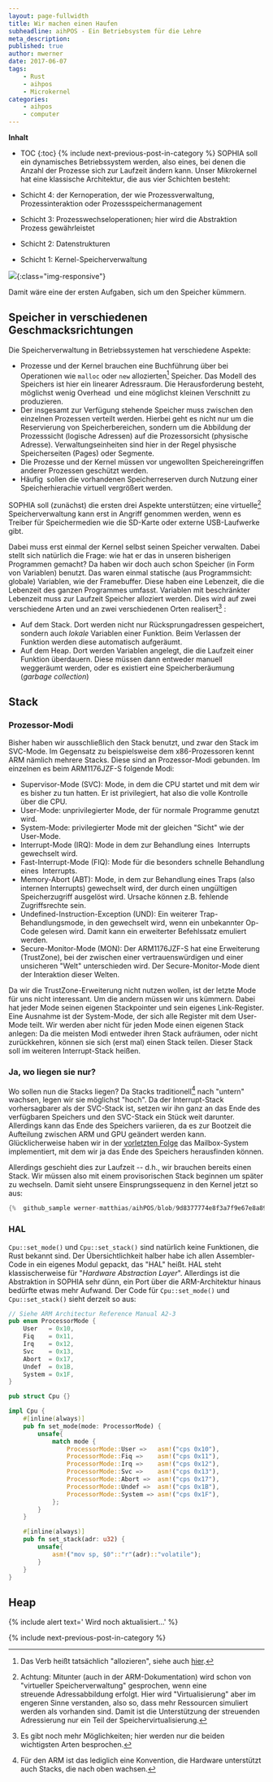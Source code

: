 ```yaml
---
layout: page-fullwidth
title: Wir machen einen Haufen
subheadline: aihPOS - Ein Betriebsystem für die Lehre
meta_description: 
published: true
author: mwerner
date: 2017-06-07
tags:
    - Rust
    - aihpos
    - Microkernel
categories:
    - aihpos
    - computer
---
```

**Inhalt**
- TOC
{:toc}
{% include next-previous-post-in-category %}
SOPHIA soll ein dynamisches Betriebssystem werden, also eines, bei denen die Anzahl der Prozesse sich zur Laufzeit ändern kann. Unser Mikrokernel hat eine klassische Architektur, die aus vier Schichten besteht:

- Schicht 4: der Kernoperation, der wie Prozessverwaltung, Prozessinteraktion oder Prozessspeichermanagement
- Schicht 3: Prozesswechseloperationen; hier wird die Abstraktion Prozess gewährleistet
- Schicht 2: Datenstrukturen
-  Schicht 1: Kernel-Speicherverwaltung

![]({{site.urlimg}}/mk-architektur.png){:class="img-responsive"}

Damit wäre eine der ersten Aufgaben, sich um den Speicher kümmern.

## Speicher in verschiedenen Geschmacksrichtungen

Die Speicherverwaltung in Betriebssystemen hat verschiedene Aspekte:
- Prozesse und der Kernel brauchen eine Buchführung über bei Operationen wie `malloc` oder `new` allozierten[^1]  Speicher. Das Modell des Speichers ist hier ein linearer
   Adressraum. Die Herausforderung besteht, möglichst wenig Overhead  und eine möglichst kleinen Verschnitt zu produzieren. 
- Der insgesamt zur Verfügung stehende Speicher muss zwischen den einzelnen Prozessen verteilt werden. Hierbei geht es nicht nur um die Reservierung von
   Speicherbereichen, sondern um die Abbildung der Prozesssicht (logische Adressen) auf die Prozessorsicht (physische Adresse). Verwaltungseinheiten sind hier in der Regel
   physische Speicherseiten (Pages) oder Segmente. 
- Die Prozesse und der Kernel müssen vor ungewollten Speichereingriffen anderer Prozessen geschützt werden.
- Häufig  sollen die vorhandenen Speicherreserven durch Nutzung einer Speicherhierachie virtuell vergrößert werden.

SOPHIA soll (zunächst) die ersten drei Aspekte unterstützen; eine virtuelle[^2]  Speicherverwaltung kann erst in Angriff genommen werden, wenn es Treiber für
Speichermedien wie die SD-Karte oder externe USB-Laufwerke gibt.

Dabei muss erst einmal der Kernel selbst seinen Speicher verwalten. Dabei stellt sich natürlich die Frage: wie hat er das in unseren bisherigen Programmen gemacht? Da
haben wir doch auch schon Speicher (in Form von Variablen) benutzt. Das waren einmal statische (aus Programmsicht: globale) Variablen, wie der Framebuffer. Diese haben
eine Lebenzeit, die die Lebenzeit des ganzen Programmes umfasst. Variablen mit beschränkter Lebenzeit muss zur Laufzeit Speicher alloziert werden.
Dies wird auf zwei verschiedene Arten und an zwei verschiedenen Orten realisert[^3] : 
- Auf dem Stack. Dort werden nicht nur Rücksprungadressen gespeichert, sondern auch _lokale_ Variablen einer Funktion. Beim Verlassen der Funktion werden diese
   automatisch aufgeräumt.
- Auf dem Heap. Dort werden Variablen angelegt, die die Laufzeit einer Funktion überdauern. Diese müssen dann entweder manuell weggeräumt werden, oder es existiert eine
   Speicherberäumung (_garbage collection_)

## Stack
### Prozessor-Modi
Bisher haben wir ausschließlich den Stack benutzt, und zwar den Stack im SVC-Mode. Im Gegensatz zu beispielsweise dem x86-Prozessoren kennt ARM nämlich mehrere Stacks.
Diese sind an Prozessor-Modi gebunden. Im einzelnen es beim ARM1176JZF-S folgende Modi:
-	Supervisor-Mode (SVC): Mode, in dem die CPU startet und mit dem wir es bisher zu tun hatten. Er ist privilegiert, hat also die volle Kontrolle über die CPU.
-	User-Mode: unprivilegierter Mode, der für normale Programme genutzt wird. 
-	System-Mode: privilegierter Mode mit der gleichen "Sicht" wie der User-Mode.
-	Interrupt-Mode (IRQ): Mode in dem zur Behandlung eines  Interrupts gewechselt wird.
-	Fast-Interrupt-Mode (FIQ): Mode für die besonders schnelle Behandlung eines  Interrupts.
-	Memory-Abort (ABT): Mode, in dem zur Behandlung eines Traps (also internen Interrupts) gewechselt wird, der durch einen ungültigen Speicherzugriff ausgelöst wird. Ursache können z.B. fehlende Zugriffsrechte sein.
-	Undefined-Instruction-Exception (UND): Ein weiterer Trap-Behandlungsmode, in den gewechselt wird, wenn ein unbekannter Op-Code gelesen wird. Damit kann ein erweiterter Befehlssatz emuliert werden.
-	Secure-Monitor-Mode (MON): Der ARM1176JZF-S hat eine Erweiterung (TrustZone), bei der zwischen einer vertrauenswürdigen und einer unsicheren "Welt" unterschieden wird. Der Secure-Monitor-Mode dient der Interaktion dieser Welten.

Da wir die TrustZone-Erweiterung nicht nutzen wollen, ist der letzte Mode für uns nicht interessant. Um die andern müssen wir uns kümmern. Dabei hat jeder Mode seinen
eigenen Stackpointer und sein eigenes Link-Register. Eine Ausnahme ist der System-Mode, der sich alle Register mit dem User-Mode teilt. Wir werden aber nicht für jeden
Mode einen eigenen Stack anlegen: Da die meisten Modi entweder ihren Stack aufräumen, oder nicht zurückkehren, können sie sich (erst mal) einen Stack teilen. Dieser Stack
soll im weiteren Interrupt-Stack heißen.

### Ja, wo liegen sie nur?
Wo sollen nun die Stacks liegen? Da Stacks traditionell[^4] nach "untern" wachsen, legen wir sie möglichst "hoch".
Da der Interrupt-Stack vorhersagbarer als der SVC-Stack ist, setzen wir ihn ganz an das Ende des verfügbaren Speichers und den SVC-Stack ein Stück weit darunter.
Allerdings kann das Ende des Speichers variieren, da es zur Bootzeit die Aufteilung zwischen ARM und GPU geändert werden kann.
Glücklicherweise haben wir in der [vorletzten Folge](/2017/04/26/aihpos-4-postman) das
Mailbox-System implementiert, mit dem wir ja das Ende des Speichers herausfinden können. 

Allerdings geschieht dies zur Laufzeit -- d.h., wir brauchen bereits einen Stack. Wir müssen also mit einem provisorischen Stack beginnen um später zu wechseln.
Damit sieht unsere Einsprungssequenz in den Kernel jetzt so aus:
~~~ rust
{%  github_sample werner-matthias/aihPOS/blob/9d8377774e8f3a7f9e67e8a8997fbf6eca5d5b96/kernel/src/main.rs 63 122 %}
~~~


### HAL
`Cpu::set_mode()` und `Cpu::set_stack()` sind natürlich keine Funktionen, die Rust bekannt sind. Der Übersichtlichkeit halber habe ich allen Assembler-Code in ein eigenes
Modul gepackt, das "HAL" heißt. HAL steht klassischerweise für "_Hardware Abstraction Layer_". Allerdings ist die Abstraktion in SOPHIA sehr dünn, ein Port über die
ARM-Architektur hinaus bedürfte etwas mehr Aufwand. Der Code für `Cpu::set_mode()` und `Cpu::set_stack()` sieht derzeit so aus:
~~~ rust
// Siehe ARM Architectur Reference Manual A2-3
pub enum ProcessorMode {
    User   = 0x10,
    Fiq    = 0x11,
    Irq    = 0x12,
    Svc    = 0x13, 
    Abort  = 0x17,
    Undef  = 0x1B,
    System = 0x1F,
}

pub struct Cpu {}

impl Cpu {
    #[inline(always)]
    pub fn set_mode(mode: ProcessorMode) {
        unsafe{
            match mode {
                ProcessorMode::User =>   asm!("cps 0x10"),
                ProcessorMode::Fiq =>    asm!("cps 0x11"),
                ProcessorMode::Irq =>    asm!("cps 0x12"),
                ProcessorMode::Svc =>    asm!("cps 0x13"),
                ProcessorMode::Abort =>  asm!("cps 0x17"),
                ProcessorMode::Undef =>  asm!("cps 0x1B"),
                ProcessorMode::System => asm!("cps 0x1F"),
            };
        }
    }

    #[inline(always)]
    pub fn set_stack(adr: u32) {
        unsafe{
            asm!("mov sp, $0"::"r"(adr)::"volatile");
        }
    }
}    
~~~
## Heap

{% include alert text=' Wird noch aktualisiert...' %}

{% include next-previous-post-in-category %}
[^1]: Das Verb heißt tatsächlich "allozieren", siehe auch [hier](http://faql.de/fremdwort.html#allocate).

[^2]: Achtung: Mitunter (auch in der ARM-Dokumentation) wird schon von "virtueller Speicherverwaltung" gesprochen, wenn eine streuende Adressabbildung erfolgt. Hier wird
       "Virtualisierung" aber im engeren Sinne verstanden, also so, dass mehr Ressourcen simuliert werden als vorhanden sind. Damit ist die Unterstützung der streuenden
       Adressierung nur ein Teil der Speichervirtualisierung.
	   
[^3]: Es gibt noch mehr Möglichkeiten; hier werden nur die beiden wichtigsten Arten besprochen.

[^4]: Für den ARM ist das lediglich eine Konvention, die Hardware unterstützt auch Stacks, die nach oben wachsen.
